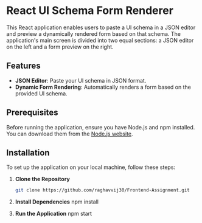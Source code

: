 # React UI Schema Form Renderer

This React application enables users to paste a UI schema in a JSON editor and preview a dynamically rendered form based on that schema. The application's main screen is divided into two equal sections: a JSON editor on the left and a form preview on the right.

## Features

- **JSON Editor**: Paste your UI schema in JSON format.
- **Dynamic Form Rendering**: Automatically renders a form based on the provided UI schema.


## Prerequisites

Before running the application, ensure you have Node.js and npm installed. You can download them from the [Node.js website](https://nodejs.org/).

## Installation

To set up the application on your local machine, follow these steps:

1. **Clone the Repository**
   ```bash
   git clone https://github.com/raghavvij30/Frontend-Assignment.git

2. **Install Dependencies**
   npm install

3. **Run the Application**
   npm start

